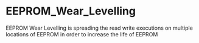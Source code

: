 # EEPROM_Wear_Levelling
EEPROM Wear Levelling is spreading the read write executions on multiple locations of EEPROM in order to increase the life of EEPROM
